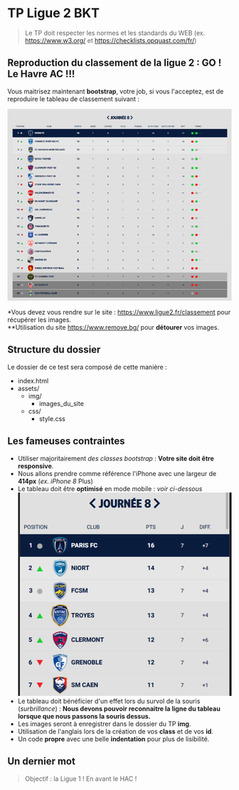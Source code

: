 # TP Ligue 2 BKT

> Le TP doit respecter les normes et les standards du WEB (ex. <https://www.w3.org/> et <https://checklists.opquast.com/fr/>)

## Reproduction du classement de la ligue 2 : GO ! Le **Havre AC** !!!

Vous maitrisez maintenant **bootstrap**, votre job, si vous l'acceptez, est de reproduire le tableau de classement suivant :  

![Tableau](/assets/img/capture_01.PNG "Tableau")  

*Vous devez vous rendre sur le site : <https://www.ligue2.fr/classement> pour récupérer les images.  
**Utilisation du site <https://www.remove.bg/> pour **détourer** vos images.  

## Structure du dossier

Le dossier de ce test sera composé de cette manière :

* index.html
* assets/
    * img/
        * images_du_site
    * css/
        * style.css

## Les fameuses contraintes

* Utiliser majoritairement *des classes bootstrap* : **Votre site doit être responsive**.
* Nous allons prendre comme référence l'iPhone avec une largeur de **414px** (*ex. iPhone 8* Plus)
* Le tableau doit être **optimisé** en mode mobile : *voir ci-dessous*
![Tableau](/assets/img/capture_02.PNG "Tableau")  
* Le tableau doit bénéficier d'un effet lors du survol de la souris (*surbrillance*) : **Nous devons pouvoir reconnaitre la ligne du tableau lorsque que nous passons la souris dessus.**
* Les images seront à enregistrer dans le dossier du TP **img**.
* Utilisation de l'anglais lors de la création de vos **class** et de vos **id**.
* Un code **propre** avec une belle **indentation** pour plus de lisibilité.

## Un dernier mot

> Objectif : la Ligue 1 ! En avant le HAC !
